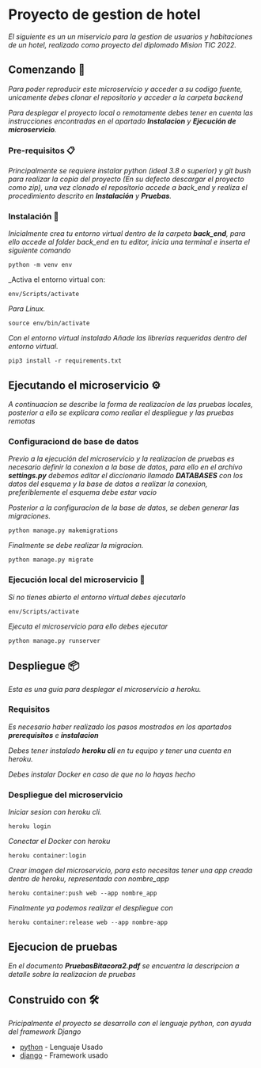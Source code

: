 # Proyecto de gestion de hotel

_El siguiente es un un miservicio para la gestion de usuarios y habitaciones de un hotel, realizado como proyecto del diplomado Mision TIC 2022._

## Comenzando 🚀

_Para poder reproducir este microservicio y acceder a su codigo fuente, unicamente debes clonar el repositorio y acceder a la carpeta backend_

_Para desplegar el proyecto local o remotamente debes tener en cuenta las instrucciones encontradas en el apartado **Instalacion** y **Ejecución de microservicio**._

### Pre-requisitos 📋

_Principalmente se requiere instalar python (ideal 3.8 o superior) y git bush para realizar la copia del proyecto (En su defecto descargar el proyecto como zip), una vez clonado el repositorio accede a back_end y realiza el procedimiento descrito en **Instalación** y  **Pruebas**._

### Instalación 🔧

_Inicialmente crea tu entorno virtual dentro de la carpeta **back_end**, para ello accede al folder back_end en tu editor, inicia una terminal e inserta el siguiente comando_
```
python -m venv env
```

_Activa el entorno virtual con:
```
env/Scripts/activate
```
_Para Linux._
```
source env/bin/activate
```

_Con el entorno virtual instalado Añade las librerias requeridas dentro del entorno virtual._

```
pip3 install -r requirements.txt
```

## Ejecutando el microservicio ⚙️

_A continuacion se describe la forma de realizacion de las pruebas locales, posterior a ello se explicara como realiar el despliegue y las pruebas remotas_

### Configuraciond de base de datos

_Previo a la ejecución del microservicio y la realizacion de pruebas es necesario definir la conexion a la base de datos, para ello en el archivo **settings.py** debemos editar el diccionario llamado **DATABASES** con los datos del esquema y la base de datos a realizar la conexion, preferiblemente el esquema debe estar vacio_

_Posterior a la configuracion de la base de datos, se deben generar las migraciones._
```
python manage.py makemigrations
```

_Finalmente se debe realizar la migracion._
```
python manage.py migrate
```

### Ejecución local del microservicio 🔩

_Si no tienes abierto el entorno virtual debes ejecutarlo_
```
env/Scripts/activate
```

_Ejecuta el microservicio para ello debes ejecutar_
```
python manage.py runserver
```

## Despliegue 📦

_Esta es una guia para desplegar el microservicio a heroku._

### Requisitos

_Es necesario haber realizado los pasos mostrados en los apartados **prerequisitos** e **instalacion**_

_Debes tener instalado **heroku cli** en tu equipo y tener una cuenta en heroku._

_Debes instalar Docker en caso de que no lo hayas hecho_

### Despliegue del microservicio

_Iniciar sesion con heroku cli._
```
heroku login
```

_Conectar el Docker con heroku_
```
heroku container:login
```
 
_Crear imagen del microservicio, para esto necesitas tener una app creada dentro de heroku, representada con nombre_app_
```
heroku container:push web --app nombre_app
```

_Finalmente ya podemos realizar el despliegue con_
```
heroku container:release web --app nombre-app
```

## Ejecucion de pruebas

_En el documento **PruebasBitacora2.pdf** se encuentra la descripcion a detalle sobre la realizacion de pruebas_

## Construido con 🛠️

_Pricipalmente el proyecto se desarrollo con el lenguaje python, con ayuda del framework Django_

* [python](https://www.python.org) - Lenguaje Usado
* [django](https://www.djangoproject.com) - Framework usado
